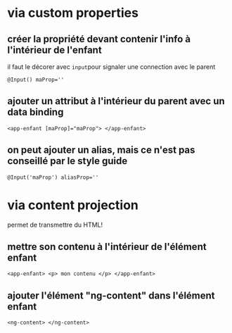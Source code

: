 # via custom properties
## créer la propriété devant contenir l'info à l'intérieur de l'enfant

il faut le décorer avec `input`pour signaler une connection avec le parent 

`@Input() maProp=''`

## ajouter un attribut à l'intérieur du parent avec un data binding

`<app-enfant [maProp]="maProp"> </app-enfant>`


## on peut ajouter un alias, mais ce n'est pas conseillé par le style guide

`@Input('maProp') aliasProp='' `


# via content projection

permet de transmettre du HTML! 

## mettre son contenu à l'intérieur de l'élément enfant

`<app-enfant> <p> mon contenu </p> </app-enfant>`

## ajouter l'élément "ng-content" dans l'élément enfant

`<ng-content> </ng-content>`
